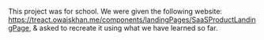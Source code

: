 This project was for school. We were given the following website: https://treact.owaiskhan.me/components/landingPages/SaaSProductLandingPage, & asked to recreate it using what we have learned so far.
